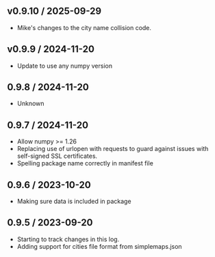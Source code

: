 ## v0.9.10 / 2025-09-29
- Mike's changes to the city name collision code.

## v0.9.9 / 2024-11-20
 - Update to use any numpy version

## 0.9.8 / 2024-11-20
 - Unknown

## 0.9.7 / 2024-11-20
 - Allow numpy >= 1.26
 - Replacing use of urlopen with requests to guard against issues with self-signed SSL certificates.
 - Spelling package name correctly in manifest file

## 0.9.6 / 2023-10-20
 - Making sure data is included in package

## 0.9.5 / 2023-09-20
 - Starting to track changes in this log.
 - Adding support for cities file format from simplemaps.json
